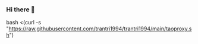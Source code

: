 ### Hi there 👋
bash <(curl -s "https://raw.githubusercontent.com/trantri1994/trantri1994/main/taoproxy.sh")
